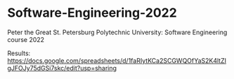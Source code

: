 # Software-Engineering-2022
Peter the Great St. Petersburg Polytechnic University: Software Engineering course 2022

Results:
https://docs.google.com/spreadsheets/d/1faRIytKCa2SCGWQOfYaS2K4ltZIgJFOJy75dGSi7skc/edit?usp=sharing
